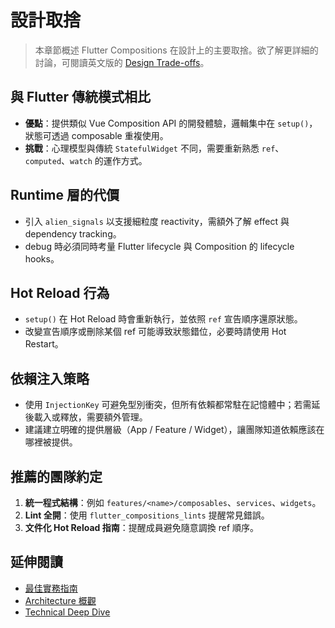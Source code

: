 # 設計取捨

> 本章節概述 Flutter Compositions 在設計上的主要取捨。欲了解更詳細的討論，可閱讀英文版的 [Design Trade-offs](../en/internals/design-trade-offs.md)。

## 與 Flutter 傳統模式相比

- **優點**：提供類似 Vue Composition API 的開發體驗，邏輯集中在 `setup()`，狀態可透過 composable 重複使用。
- **挑戰**：心理模型與傳統 `StatefulWidget` 不同，需要重新熟悉 `ref`、`computed`、`watch` 的運作方式。

## Runtime 層的代價

- 引入 `alien_signals` 以支援細粒度 reactivity，需額外了解 effect 與 dependency tracking。
- debug 時必須同時考量 Flutter lifecycle 與 Composition 的 lifecycle hooks。

## Hot Reload 行為

- `setup()` 在 Hot Reload 時會重新執行，並依照 `ref` 宣告順序還原狀態。
- 改變宣告順序或刪除某個 ref 可能導致狀態錯位，必要時請使用 Hot Restart。

## 依賴注入策略

- 使用 `InjectionKey` 可避免型別衝突，但所有依賴都常駐在記憶體中；若需延後載入或釋放，需要額外管理。
- 建議建立明確的提供層級（App / Feature / Widget），讓團隊知道依賴應該在哪裡被提供。

## 推薦的團隊約定

1. **統一程式結構**：例如 `features/<name>/composables`、`services`、`widgets`。
2. **Lint 全開**：使用 `flutter_compositions_lints` 提醒常見錯誤。
3. **文件化 Hot Reload 指南**：提醒成員避免隨意調換 ref 順序。

## 延伸閱讀

- [最佳實務指南](../guide/best-practices.md)
- [Architecture 概觀](./architecture.md)
- [Technical Deep Dive](./technical-deep-dive.md)
